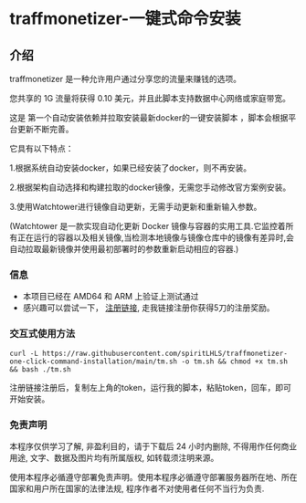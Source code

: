 # traffmonetizer-一键式命令安装

## 介绍
traffmonetizer 是一种允许用户通过分享您的流量来赚钱的选项。

您共享的 1G 流量将获得 0.10 美元，并且此脚本支持数据中心网络或家庭带宽。

这是 第一个自动安装依赖并拉取安装最新docker的一键安装脚本 ，脚本会根据平台更新不断完善。

它具有以下特点：

1.根据系统自动安装docker，如果已经安装了docker，则不再安装。

2.根据架构自动选择和构建拉取的docker镜像，无需您手动修改官方案例安装。
    
3.使用Watchtower进行镜像自动更新，无需手动更新和重新输入参数。

(Watchtower 是一款实现自动化更新 Docker 镜像与容器的实用工具.它监控着所有正在运行的容器以及相关镜像,当检测本地镜像与镜像仓库中的镜像有差异时,会自动拉取最新镜像并使用最初部署时的参数重新启动相应的容器.)

### 信息

- 本项目已经在 AMD64 和 ARM 上验证上测试通过
- 感兴趣可以尝试一下， [注册链接](https://traffmonetizer.com/?aff=96902), 走我链接注册你获得5刀的注册奖励。


### 交互式使用方法

```shell
curl -L https://raw.githubusercontent.com/spiritLHLS/traffmonetizer-one-click-command-installation/main/tm.sh -o tm.sh && chmod +x tm.sh && bash ./tm.sh
```

注册链接注册后，复制左上角的token，运行我的脚本，粘贴token，回车，即可开始安装。

### 免责声明

本程序仅供学习了解, 非盈利目的，请于下载后 24 小时内删除, 不得用作任何商业用途, 文字、数据及图片均有所属版权, 如转载须注明来源。

使用本程序必循遵守部署免责声明。使用本程序必循遵守部署服务器所在地、所在国家和用户所在国家的法律法规, 程序作者不对使用者任何不当行为负责.
